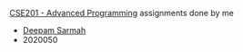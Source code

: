 [CSE201 - Advanced Programming](http://techtree.iiitd.edu.in/viewDescription/filename?=CSE201) assignments done by me
- [Deepam Sarmah](mailto:deepam20050@iiitd.ac.in)
- 2020050
